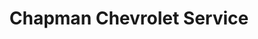 ---
title: "Chapman Chevrolet Service"
url: /tempe/chapman-chevrolet-service/
shop: Autowerkstatt
---